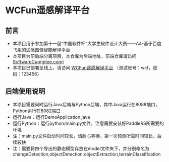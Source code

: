 # WCFun遥感解译平台

## 前言
- 本项目用于参加第十一届“中国软件杯”大学生软件设计大赛——A4-基于百度飞桨的遥感图像智能解译平台
- 本项目为前后端分离项目，本仓库为后端地址，前端仓库请访问 [SoftwareCup(gitee.com)](https://gitee.com/zheng-cangping/software-cup)
- 本项目已部署至线上，请访问 [WCFun遥感解译平台](http://csc.para-dox.top/) （测试账号：wcf，密码：123456）

## 后端使用说明

- 本项目需要同时运行Java后端与Python后端，其中Java运行在8088端口，Python运行在8082端口
- 运行Java：运行DemoApplication.java
- 运行Python：运行python/main.py文件，注意需要安装好PaddleRS所需要的环境
- 注：main.py文件启动时间较长，请耐心等待，第一次预测所需时间较长，后续较快
- 注：需要将四个导出的静态模型存放在model文件夹下，并分别命名为changeDetection,objectDetection,objectExtraction,terrainClassification